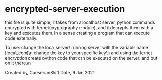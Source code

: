 # encrypted-server-execution
this file is quite simple, it takes from a localhost server, python commands encrypted with fernet(cryptography module), and it decrypts them with a key and executes them. In a sense creating a program that can execute code externally.

To use:
change the local server/ running server with the variable name [local_com]\n
change the key to your specific key\n
and using the fernet encryption create python code that can be executed on the server, and put on it there.\n

Created by, CaeserianShift
Date, 9 Jan 2021

